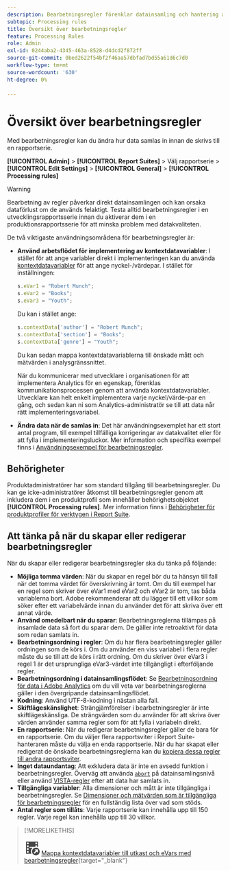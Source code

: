 ```yaml
---
description: Bearbetningsregler förenklar datainsamling och hantering av innehåll när det skickas till rapportering.
subtopic: Processing rules
title: Översikt över bearbetningsregler
feature: Processing Rules
role: Admin
exl-id: 0244aba2-4345-463a-8528-d4dcd2f872ff
source-git-commit: 0bed2622f54bf2f46aa57dbfad7bd55a61d6c7d0
workflow-type: tm+mt
source-wordcount: '630'
ht-degree: 0%

---
```


# Översikt över bearbetningsregler

Med bearbetningsregler kan du ändra hur data samlas in innan de skrivs till en rapportserie.

**[!UICONTROL Admin]** > **[!UICONTROL Report Suites]** > Välj rapportserie > **[!UICONTROL Edit Settings]** > **[!UICONTROL General]** > **[!UICONTROL Processing rules]**

>[!WARNING]
>
>Bearbetning av regler påverkar direkt datainsamlingen och kan orsaka dataförlust om de används felaktigt. Testa alltid bearbetningsregler i en utvecklingsrapportsserie innan du aktiverar dem i en produktionsrapportsserie för att minska problem med datakvaliteten.

De två viktigaste användningsområdena för bearbetningsregler är:

* **Använd arbetsflödet för implementering av kontextdatavariabler**: I stället för att ange variabler direkt i implementeringen kan du använda [kontextdatavariabler](/help/implement/vars/page-vars/contextdata.md) för att ange nyckel-/värdepar. I stället för inställningen:

  ```js
  s.eVar1 = "Robert Munch";
  s.eVar2 = "Books";
  s.eVar3 = "Youth";
  ```

  Du kan i stället ange:

  ```js
  s.contextData['author'] = "Robert Munch";
  s.contextData['section'] = "Books";
  s.contextData['genre'] = "Youth";
  ```

  Du kan sedan mappa kontextdatavariablerna till önskade mått och mätvärden i analysgränssnittet.

  När du kommunicerar med utvecklare i organisationen för att implementera Analytics för en egenskap, förenklas kommunikationsprocessen genom att använda kontextdatavariabler. Utvecklare kan helt enkelt implementera varje nyckel/värde-par en gång, och sedan kan ni som Analytics-administratör se till att data når rätt implementeringsvariabel.

* **Ändra data när de samlas in**: Det här användningsexemplet har ett stort antal program, till exempel tillfälliga korrigeringar av datakvalitet eller för att fylla i implementeringsluckor. Mer information och specifika exempel finns i [Användningsexempel för bearbetningsregler](pr-use-cases.md).

## Behörigheter

Produktadministratörer har som standard tillgång till bearbetningsregler. Du kan ge icke-administratörer åtkomst till bearbetningsregler genom att inkludera dem i en produktprofil som innehåller behörighetsobjektet **[!UICONTROL Processing rules]**. Mer information finns i [Behörigheter för produktprofiler för verktygen i Report Suite](/help/admin/admin-console/permissions/report-suite-tools.md).

## Att tänka på när du skapar eller redigerar bearbetningsregler

När du skapar eller redigerar bearbetningsregler ska du tänka på följande:

* **Möjliga tomma värden**: När du skapar en regel bör du ta hänsyn till fall när det tomma värdet för överskrivning är tomt. Om du till exempel har en regel som skriver över eVar1 med eVar2 och eVar2 är tom, tas båda variablerna bort. Adobe rekommenderar att du lägger till ett villkor som söker efter ett variabelvärde innan du använder det för att skriva över ett annat värde.
* **Använd omedelbart när du sparar**: Bearbetningsreglerna tillämpas på insamlade data så fort du sparar dem. De gäller inte retroaktivt för data som redan samlats in.
* **Bearbetningsordning i regler**: Om du har flera bearbetningsregler gäller ordningen som de körs i. Om du använder en viss variabel i flera regler måste du se till att de körs i rätt ordning. Om du skriver över eVar3 i regel 1 är det ursprungliga eVar3-värdet inte tillgängligt i efterföljande regler.
* **Bearbetningsordning i datainsamlingsflödet**: Se [Bearbetningsordning för data i Adobe Analytics](/help/technotes/processing-order.md) om du vill veta var bearbetningsreglerna gäller i den övergripande datainsamlingsflödet.
* **Kodning**: Använd UTF-8-kodning i nästan alla fall.
* **Skiftlägeskänslighet**: Strängjämförelser i bearbetningsregler är inte skiftlägeskänsliga. De strängvärden som du använder för att skriva över värden använder samma regler som för att fylla i variabeln direkt.
* **En rapportserie**: När du redigerar bearbetningsregler gäller de bara för en rapportserie. Om du väljer flera rapportsviter i Report Suite-hanteraren måste du välja en enda rapportserie. När du har skapat eller redigerat de önskade bearbetningsreglerna kan du [kopiera dessa regler till andra rapportsviter](pr-copy.md).
* **Inget dataundantag**: Att exkludera data är inte en avsedd funktion i bearbetningsregler. Överväg att använda [`abort`](/help/implement/vars/config-vars/abort.md) på datainsamlingsnivå eller använd [VISTA-regler](/help/technotes/vista.md) efter att data har samlats in.
* **Tillgängliga variabler**: Alla dimensioner och mått är inte tillgängliga i bearbetningsregler. Se [Dimensioner och mätvärden som är tillgängliga för bearbetningsregler](pr-variables.md) för en fullständig lista över vad som stöds.
* **Antal regler som tillåts**: Varje rapportserie kan innehålla upp till 150 regler. Varje regel kan innehålla upp till 30 villkor.

>[!MORELIKETHIS]
>
>![VideoCheckedOut](/help/assets/icons/VideoCheckedOut.svg) [Mappa kontextdatavariabler till utkast och eVars med bearbetningsregler](https://experienceleague.adobe.com/en/docs/analytics-learn/tutorials/implementation/implementation-basics/map-contextdata-variables-into-props-and-evars-with-processing-rules){target="_blank"}
